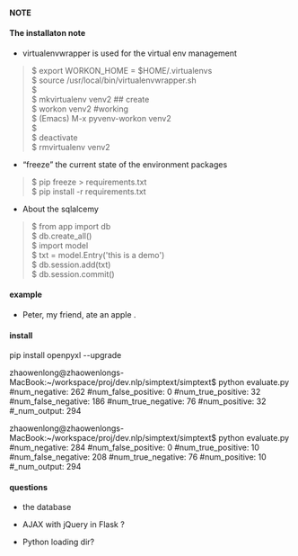 ####  NOTE

#### The installaton note
* virtualenvwrapper is used for the virtual env management  
> $ export WORKON_HOME = $HOME/.virtualenvs  
  $ source /usr/local/bin/virtualenvwrapper.sh  
  $   
  $ mkvirtualenv venv2 ## create   
  $ workon venv2 #working   
  $ (Emacs) M-x pyvenv-workon venv2   
  $   
  $ deactivate   
  $ rmvirtualenv venv2   

* “freeze” the current state of the environment packages   
> $ pip freeze > requirements.txt   
  $ pip install -r requirements.txt   

* About the sqlalcemy  
> $ from app import db  
  $ db.create_all()  
  $ import model  
  $ txt = model.Entry('this is a demo')  
  $ db.session.add(txt)  
  $ db.session.commit() 


#### example 
 *  Peter, my friend, ate an apple .


#### install
pip install openpyxl --upgrade

zhaowenlong@zhaowenlongs-MacBook:~/workspace/proj/dev.nlp/simptext/simptext$ python evaluate.py
#num_negative:  262
#num_false_positive:  0
#num_true_positive:  32
#num_false_negative:  186
#num_true_negative:  76
#num_positive:  32
#_num_output:  294

zhaowenlong@zhaowenlongs-MacBook:~/workspace/proj/dev.nlp/simptext/simptext$ python evaluate.py
#num_negative:  284
#num_false_positive:  0
#num_true_positive:  10
#num_false_negative:  208
#num_true_negative:  76
#num_positive:  10
#_num_output:  294


#### questions
* the database

* AJAX with jQuery in Flask ?

* Python loading dir?



 
  